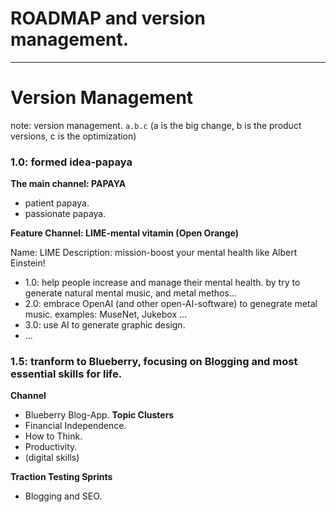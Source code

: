 # ROADMAP and version management.


---
# Version Management
note: version management. `a.b.c` (a is the big change, b is the product versions, c is the optimization)

### 1.0: formed idea-papaya

**The main channel: PAPAYA**

- patient papaya.
- passionate papaya.

**Feature Channel: LIME-mental vitamin (Open Orange)**

Name: LIME
Description: mission-boost your mental health like Albert Einstein!

- 1.0: help people increase and manage their mental health. by try to generate natural mental music, and metal methos...
- 2.0: embrace OpenAI (and other open-AI-software) to genegrate metal music. examples: MuseNet, Jukebox ...
- 3.0: use AI to generate graphic design.
- ...

### 1.5: tranform to Blueberry, focusing on Blogging and most essential skills for life.
**Channel**
- Blueberry Blog-App.
**Topic Clusters**
- Financial Independence.
- How to Think.
- Productivity.
- (digital skills)

**Traction Testing Sprints**
- Blogging and SEO.